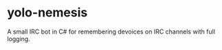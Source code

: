 yolo-nemesis
============

A small IRC bot in C# for remembering devoices on IRC channels with full logging.
